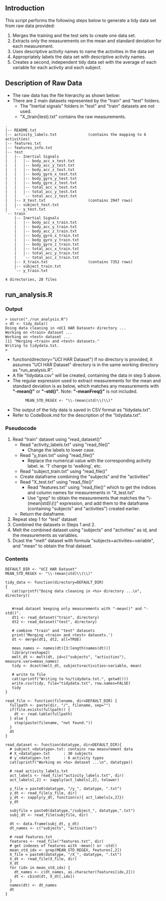 ## Introduction

This script performs the following steps below to generate a tidy data set from raw data provided:

1. Merges the training and the test sets to create one data set.
2. Extracts only the measurements on the mean and standard deviation for each measurement.
3. Uses descriptive activity names to name the activities in the data set
4. Appropriately labels the data set with descriptive activity names.
5. Creates a second, independent tidy data set with the average of each variable for each activity and each subject.


## Description of Raw Data
* The raw data has the file hierarchy as shown below:
* There are 2 main datasets represented by the "train" and "test" folders.
  * The "Inertial signals" folders in "test" and "train" datasets are not used.
  * "X_(train|test).txt" contains the raw measurements.


```{r}
.
|-- README.txt
|-- activity_labels.txt              (contains the mapping to 6 activities)
|-- features.txt
|-- features_info.txt
|-- test
|   |-- Inertial Signals
|   |   |-- body_acc_x_test.txt
|   |   |-- body_acc_y_test.txt
|   |   |-- body_acc_z_test.txt
|   |   |-- body_gyro_x_test.txt
|   |   |-- body_gyro_y_test.txt
|   |   |-- body_gyro_z_test.txt
|   |   |-- total_acc_x_test.txt
|   |   |-- total_acc_y_test.txt
|   |   `-- total_acc_z_test.txt
|   |-- X_test.txt                   (contains 2947 rows)
|   |-- subject_test.txt
|   `-- y_test.txt
`-- train
    |-- Inertial Signals
    |   |-- body_acc_x_train.txt
    |   |-- body_acc_y_train.txt
    |   |-- body_acc_z_train.txt
    |   |-- body_gyro_x_train.txt
    |   |-- body_gyro_y_train.txt
    |   |-- body_gyro_z_train.txt
    |   |-- total_acc_x_train.txt
    |   |-- total_acc_y_train.txt
    |   `-- total_acc_z_train.txt
    |-- X_train.txt                  (contains 7352 rows)
    |-- subject_train.txt
    `-- y_train.txt

4 directories, 28 files
```          

## run_analysis.R
### Output
```{r}
> source("./run_analysis.R")
> dt <- tidy_data()
Doing data cleaning in <UCI HAR Dataset> directory ...
Working on <train> dataset ...
Working on <test> dataset ...
[1] "Merging <train> and <test> datasets."
Writing to tidydata.txt.
> 
```

* function(directory="UCI HAR Dataset")
  If no directory is provided, it assumes "UCI HAR Dataset" directory is in the same working
  directory as "run_analysis.R".
* A file "tidydata.csv" will be created, containing the data in step 5 above.
* The regular expression used to extract measurements for the mean and standard deviation is 
  as below, which matches any measurements with **"-mean()"** or **"-std()"**. Note: **"-meanFreq()"** is
  not included.

```{r}
         MEAN_STD_REGEX <- "\\-(mean|std)\\(\\)"
```

* The output of the tidy data is saved in CSV format as "tidydata.txt".
* Refer to CodeBook.md for the description of the "tidydata.txt".

### Pseudocode
1. Read "train" dataset using "read_dataset()"
   * Read "activity_labels.txt" using "read_file()"
     * Change the labels to lower case.
   * Read "y_train.txt" using "read_file()"
     * Replace the numerical value with the corresponding activity label. ie. '1' change to 'walking', etc.
   * Read "subject_train.txt" using "read_file()"
   * Create dataframe combining the "subjects" and the "activities"
   * Read "X_test.txt" using "read_file()"
     * Read "features.txt" using "read_file()" which to get the indices and column names for measurements in "X_test.txt"
     * Use "grep" to obtain the measurements that matches the "\\-(mean|std)\\(\\)" expression, and add them to the dataframe (containing "subjects" and "activities") created earlier.
   * Return the dataframe.
2. Repeat step 1 for "test" dataset
3. Combined the datasets in Steps 1 and 2.
4. Melt the combined dataset using "subjects" and "activities" as id, and the measurements as variables.
5. Dcast the "melt" dataset with formula "subjects+activities~variable", and "mean" to obtain the final dataset.

### Contents

```{r}
DEFAULT_DIR <- "UCI HAR Dataset"
MEAN_STD_REGEX <- "\\-(mean|std)\\(\\)"

tidy_data <- function(directory=DEFAULT_DIR)
{
   cat(sprintf("Doing data cleaning in <%s> directory ...\n", directory))

      
   #read dataset keeping only measurements with "-mean()" and "-std()".
   dt1 <- read_dataset("train", directory)
   dt2 <- read_dataset("test", directory)

   # combine "train" and "test" datasets
   print('Merging <train> and <test> datasets.')
   dt <- merge(dt1, dt2, all=TRUE)
    
   meas_names <- names(dt)[3:length(names(dt))]
   library(reshape2)
   melt_dt <- melt(dt, id=c("subjects", "activities"), measure.vars=meas_names)
   tidy <- dcast(melt_dt, subjects+activities~variable, mean)
   
   # write to file
   cat(sprintf("Writing to %s/tidydata.txt.", getwd()))
   write.csv(tidy, file="tidydata.txt", row.names=FALSE)
   tidy
}

read_file <- function(filename, dir=DEFAULT_DIR) {
  fullpath <- paste(dir, "/", filename, sep="")
  if(file.exists(fullpath)) {
    dt <- read.table(fullpath)
  } else {
    stop(paste(filename, "not found."))
  }
  dt
}

read_dataset <- function(datatype, dir=DEFAULT_DIR){
  # subject_<datatype>.txt: contains raw measurement data
  # X_<datatype>.txt      : 30 subjects
  # y_<datatype>.txt      : 6 activity types
  cat(sprintf("Working on <%s> dataset ...\n", datatype))

  # read activity_labels.txt
  act_labels <- read_file("activity_labels.txt", dir)
  act_labels[,2] <- sapply(act_labels[,2], tolower)
  
  y_file = paste0(datatype, "/y_", datatype, ".txt")
  y_dt <- read_file(y_file, dir)
  y_dt <- sapply(y_dt, function(x){ act_labels[x,2]})
  y_dt
  
  subjfile = paste0(datatype,"/subject_", datatype,".txt")
  subj_dt <- read_file(subjfile, dir)
  
  dt <- data.frame(subj_dt, y_dt)
  dt_names <- c("subjects", "activities")
  
  # read features.txt
  features <- read_file("features.txt", dir)
  # get indexes of features with -mean() or -std()
  mean_std_idx <- grep(MEAN_STD_REGEX, features[,2])
  X_file = paste0(datatype, "/X_", datatype, ".txt")
  X_dt <- read_file(X_file, dir)
  X_dt
  for (idx in mean_std_idx) {
    dt_names <- c(dt_names, as.character(features[idx,2]))
    dt <- cbind(dt, X_dt[,idx])
  }
  names(dt) <- dt_names
  dt
}
```




